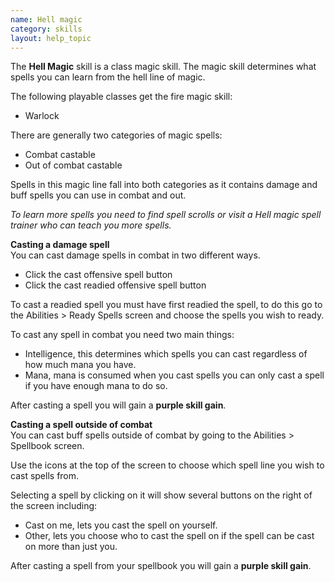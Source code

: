 ```yaml
---
name: Hell magic
category: skills
layout: help_topic
---
```

The **Hell Magic** skill is a class magic skill. The magic skill determines what spells you can learn from the hell line of magic.

The following playable classes get the fire magic skill:

*   Warlock

There are generally two categories of magic spells:

*   Combat castable
*   Out of combat castable

Spells in this magic line fall into both categories as it contains damage and buff spells you can use in combat and out.

_To learn more spells you need to find spell scrolls or visit a Hell magic spell trainer who can teach you more spells._

**Casting a damage spell**  
You can cast damage spells in combat in two different ways.

*   Click the cast offensive spell button
*   Click the cast readied offensive spell button

To cast a readied spell you must have first readied the spell, to do this go to the Abilities > Ready Spells screen and choose the spells you wish to ready.

To cast any spell in combat you need two main things:

*   Intelligence, this determines which spells you can cast regardless of how much mana you have.
*   Mana, mana is consumed when you cast spells you can only cast a spell if you have enough mana to do so.

After casting a spell you will gain a **purple skill gain**.

**Casting a spell outside of combat**  
You can cast buff spells outside of combat by going to the Abilities > Spellbook screen.

Use the icons at the top of the screen to choose which spell line you wish to cast spells from. 

Selecting a spell by clicking on it will show several buttons on the right of the screen including:

*   Cast on me, lets you cast the spell on yourself.
*   Other, lets you choose who to cast the spell on if the spell can be cast on more than just you.

After casting a spell from your spellbook you will gain a **purple skill gain**.